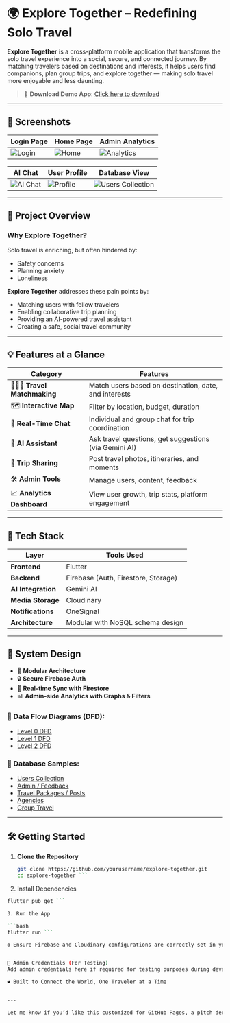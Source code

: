 # 🌍 Explore Together – Redefining Solo Travel

**Explore Together** is a cross-platform mobile application that transforms the solo travel experience into a social, secure, and connected journey. By matching travelers based on destinations and interests, it helps users find companions, plan group trips, and explore together — making solo travel more enjoyable and less daunting.

> 🚀 **Download Demo App**: [Click here to download](https://mega.nz/file/m043TLTJ#jTto6FOp2cy2GUL2wHM_o7kIqWZmi_2P0GPJlT7-IiE)

---

## 📸 Screenshots

| Login Page | Home Page | Admin Analytics |
|------------|-----------|-----------------|
| ![Login](https://ik.imagekit.io/uthakkan/ExploreTogether/login.jpeg) | ![Home](https://ik.imagekit.io/uthakkan/ExploreTogether/user_homepage.jpeg) | ![Analytics](https://ik.imagekit.io/uthakkan/ExploreTogether/admin_analytics.jpeg) |

| AI Chat | User Profile | Database View |
|--------|---------------|----------------|
| ![AI Chat](https://ik.imagekit.io/uthakkan/ExploreTogether/user_ai_chat.jpeg) | ![Profile](https://ik.imagekit.io/uthakkan/ExploreTogether/user_profile.jpeg) | ![Users Collection](https://ik.imagekit.io/uthakkan/ExploreTogether/coloection5.jpeg) |

---

## 📝 Project Overview

### Why Explore Together?

Solo travel is enriching, but often hindered by:
- Safety concerns
- Planning anxiety
- Loneliness

**Explore Together** addresses these pain points by:
- Matching users with fellow travelers
- Enabling collaborative trip planning
- Providing an AI-powered travel assistant
- Creating a safe, social travel community

---

## 💡 Features at a Glance

| Category | Features |
|---------|----------|
| 🧑‍🤝‍🧑 **Travel Matchmaking** | Match users based on destination, date, and interests |
| 🗺️ **Interactive Map** | Filter by location, budget, duration |
| 💬 **Real-Time Chat** | Individual and group chat for trip coordination |
| 🤖 **AI Assistant** | Ask travel questions, get suggestions (via Gemini AI) |
| 📸 **Trip Sharing** | Post travel photos, itineraries, and moments |
| 🛠️ **Admin Tools** | Manage users, content, feedback |
| 📈 **Analytics Dashboard** | View user growth, trip stats, platform engagement |

---

## 🧱 Tech Stack

| Layer | Tools Used |
|-------|-------------|
| **Frontend** | Flutter |
| **Backend** | Firebase (Auth, Firestore, Storage) |
| **AI Integration** | Gemini AI |
| **Media Storage** | Cloudinary |
| **Notifications** | OneSignal |
| **Architecture** | Modular with NoSQL schema design |

---

## 🧠 System Design

- 📂 **Modular Architecture**
- 🔒 **Secure Firebase Auth**
- 🔄 **Real-time Sync with Firestore**
- 📊 **Admin-side Analytics with Graphs & Filters**

### 📌 Data Flow Diagrams (DFD):
- [Level 0 DFD](https://ik.imagekit.io/uthakkan/ExploreTogether/level0_dfd.jpeg)
- [Level 1 DFD](https://ik.imagekit.io/uthakkan/ExploreTogether/level1_dfd.jpeg)
- [Level 2 DFD](https://ik.imagekit.io/uthakkan/ExploreTogether/level2_dfd.jpeg)

### 📁 Database Samples:
- [Users Collection](https://ik.imagekit.io/uthakkan/ExploreTogether/coloection5.jpeg)
- [Admin / Feedback](https://ik.imagekit.io/uthakkan/ExploreTogether/coleoction1.jpeg)
- [Travel Packages / Posts](https://ik.imagekit.io/uthakkan/ExploreTogether/coleoction2.jpeg)
- [Agencies](https://ik.imagekit.io/uthakkan/ExploreTogether/coleoction3.jpeg)
- [Group Travel](https://ik.imagekit.io/uthakkan/ExploreTogether/coleoction4.jpeg)

---

## 🛠️ Getting Started

1. **Clone the Repository**
   ```bash
   git clone https://github.com/yourusername/explore-together.git
   cd explore-together ```


2. Install Dependencies

```bash
flutter pub get ```

3. Run the App

```bash
flutter run ```

⚙️ Ensure Firebase and Cloudinary configurations are correctly set in your environment.


🔐 Admin Credentials (For Testing)
Add admin credentials here if required for testing purposes during development.

❤️ Built to Connect the World, One Traveler at a Time


---

Let me know if you’d like this customized for GitHub Pages, a pitch deck, or app store submission.

